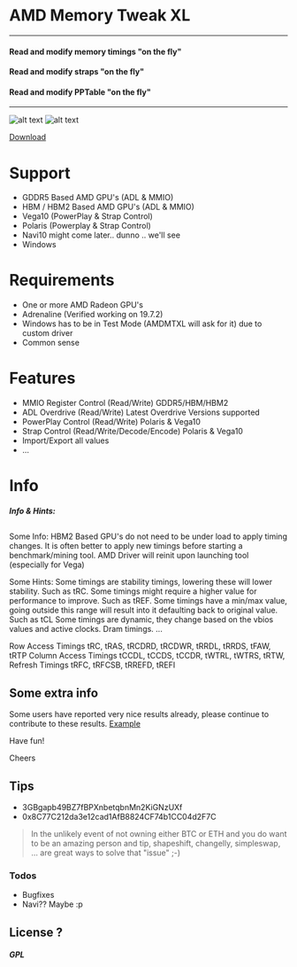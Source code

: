 # AMD Memory Tweak XL
---
#### Read and modify memory timings "on the fly"
#### Read and modify straps "on the fly"
#### Read and modify PPTable "on the fly"
---

![alt text](http://eliovp.com/Vega64.png)
![alt text](http://eliovp.com/RX480.png)

[Download](https://github.com/Eliovp/AMDMemoryTweakXL/releases/latest)

# Support

  - GDDR5 Based AMD GPU's (ADL & MMIO) 
  - HBM / HBM2 Based AMD GPU's (ADL & MMIO)
  - Vega10 (PowerPlay & Strap Control)
  - Polaris (Powerplay & Strap Control)
  - Navi10 might come later.. dunno .. we'll see
  - Windows

# Requirements

  - One or more AMD Radeon GPU's
  - Adrenaline (Verified working on 19.7.2)
  - Windows has to be in Test Mode (AMDMTXL will ask for it) due to custom driver
  - Common sense
  
# Features

  - MMIO Register Control (Read/Write) GDDR5/HBM/HBM2
  - ADL Overdrive (Read/Write) Latest Overdrive Versions supported
  - PowerPlay Control (Read/Write) Polaris & Vega10
  - Strap Control (Read/Write/Decode/Encode) Polaris & Vega10
  - Import/Export all values
  - ...

# Info

##### Info & Hints:
##

Some Info:
HBM2 Based GPU's do not need to be under load to apply timing changes.
It is often better to apply new timings before starting a benchmark/mining tool.
AMD Driver will reinit upon launching tool (especially for Vega)

Some Hints: 
Some timings are stability timings, lowering these will lower stability. Such as tRC.
Some timings might require a higher value for performance to improve. Such as tREF.
Some timings have a min/max value, going outside this range will result into it defaulting back to original value. Such as tCL
Some timings are dynamic, they change based on the vbios values and active clocks. Dram timings.
...

Row Access Timings tRC, tRAS, tRCDRD, tRCDWR, tRRDL, tRRDS, tFAW, tRTP
Column Access Timings tCCDL, tCCDS, tCCDR, tWTRL, tWTRS, tRTW,
Refresh Timings tRFC, tRFCSB, tRREFD, tREFI

## Some extra info

Some users have reported very nice results already, please continue to contribute to these results.
[Example](https://bitcointalk.org/index.php?topic=5123724)

Have fun!

Cheers


## Tips
- 3GBgapb49BZ7fBPXnbetqbnMn2KiGNzUXf
- 0x8C77C212da3e12cad1AfB8824CF74b1CC04d2F7C
  
> In the unlikely event of not owning either BTC or ETH and you do want to be an amazing person and tip,
> shapeshift, changelly, simpleswap, ... are great ways to solve that "issue" ;-)

### Todos

 - Bugfixes
 - Navi?? Maybe :p

License ?
----

##### GPL
